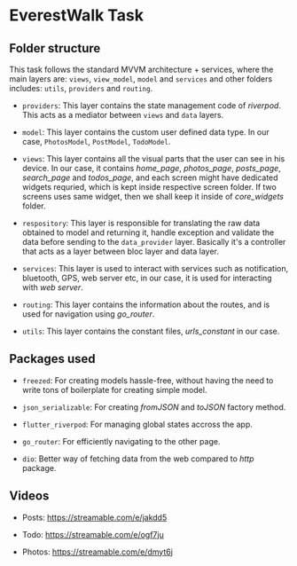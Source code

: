 # EverestWalk Task

## Folder structure

This task follows the standard MVVM architecture + services, where the main layers are: `views`, `view_model`, `model` and `services` and other folders includes: `utils`, `providers` and `routing`.

* `providers`: This layer contains the state management code of *riverpod*. This acts as a mediator between `views` and `data` layers.

* `model`: This layer contains the custom user defined data type. In our case, `PhotosModel`, `PostModel`, `TodoModel`.

* `views`: This layer contains all the visual parts that the user can see in his device. In our case, it contains *home_page*, *photos_page*, *posts_page*, *search_page*  and *todos_page*, and each screen might have dedicated widgets requried, which is kept inside respective screen folder. If two screens uses same widget, then we shall keep it inside of *core_widgets* folder.

* `respository`: This layer is responsible for translating the raw data obtained to model and returning it, handle exception and validate the data before sending to the `data_provider` layer. Basically it's a controller that acts as a layer between bloc layer and data layer.

* `services`: This layer is used to interact with services such as notification, bluetooth, GPS, web server etc, in our case, it is used for interacting with *web server*.

* `routing`: This layer contains the information about the routes, and is used for navigation using *go_router*.

* `utils`: This layer contains the constant files, *urls_constant* in our case.

## Packages used

* `freezed`: For creating models hassle-free, without having the need to write tons of boilerplate for creating simple model.

* `json_serializable`: For creating *fromJSON* and *toJSON* factory method.

* `flutter_riverpod`: For managing global states accross the app.

* `go_router`: For efficiently navigating to the other page.

* `dio`: Better way of fetching data from the web compared to *http* package.

## Videos

* Posts: https://streamable.com/e/jakdd5

* Todo: https://streamable.com/e/ogf7ju

* Photos: https://streamable.com/e/dmyt6j